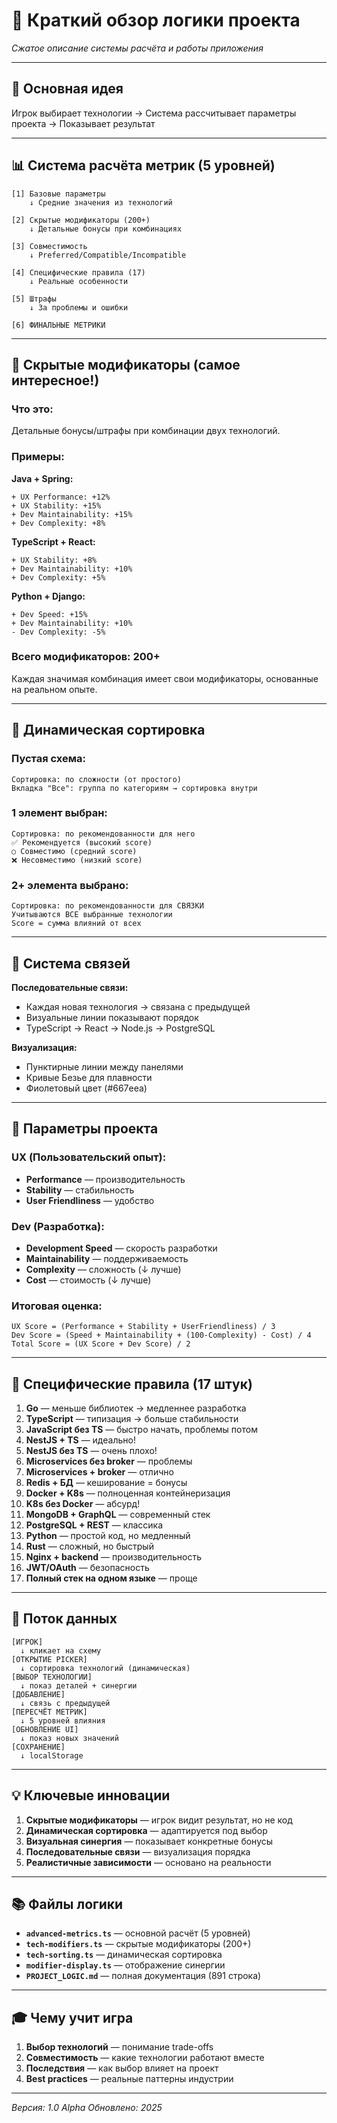# 🧠 Краткий обзор логики проекта

*Сжатое описание системы расчёта и работы приложения*

---

## 🎯 Основная идея

Игрок выбирает технологии → Система рассчитывает параметры проекта → Показывает результат

---

## 📊 Система расчёта метрик (5 уровней)

```
[1] Базовые параметры
    ↓ Средние значения из технологий
    
[2] Скрытые модификаторы (200+)
    ↓ Детальные бонусы при комбинациях
    
[3] Совместимость
    ↓ Preferred/Compatible/Incompatible
    
[4] Специфические правила (17)
    ↓ Реальные особенности
    
[5] Штрафы
    ↓ За проблемы и ошибки
    
[6] ФИНАЛЬНЫЕ МЕТРИКИ
```

---

## 💎 Скрытые модификаторы (самое интересное!)

### Что это:
Детальные бонусы/штрафы при комбинации двух технологий.

### Примеры:

**Java + Spring:**
```
+ UX Performance: +12%
+ UX Stability: +15%
+ Dev Maintainability: +15%
+ Dev Complexity: +8%
```

**TypeScript + React:**
```
+ UX Stability: +8%
+ Dev Maintainability: +10%
+ Dev Complexity: +5%
```

**Python + Django:**
```
+ Dev Speed: +15%
+ Dev Maintainability: +10%
- Dev Complexity: -5%
```

### Всего модификаторов: **200+**

Каждая значимая комбинация имеет свои модификаторы, основанные на реальном опыте.

---

## 🎨 Динамическая сортировка

### Пустая схема:
```
Сортировка: по сложности (от простого)
Вкладка "Все": группа по категориям → сортировка внутри
```

### 1 элемент выбран:
```
Сортировка: по рекомендованности для него
✅ Рекомендуется (высокий score)
○ Совместимо (средний score)
❌ Несовместимо (низкий score)
```

### 2+ элемента выбрано:
```
Сортировка: по рекомендованности для СВЯЗКИ
Учитываются ВСЕ выбранные технологии
Score = сумма влияний от всех
```

---

## 🔗 Система связей

**Последовательные связи:**
- Каждая новая технология → связана с предыдущей
- Визуальные линии показывают порядок
- TypeScript → React → Node.js → PostgreSQL

**Визуализация:**
- Пунктирные линии между панелями
- Кривые Безье для плавности
- Фиолетовый цвет (#667eea)

---

## 📐 Параметры проекта

### UX (Пользовательский опыт):
- **Performance** — производительность
- **Stability** — стабильность
- **User Friendliness** — удобство

### Dev (Разработка):
- **Development Speed** — скорость разработки
- **Maintainability** — поддерживаемость
- **Complexity** — сложность (↓ лучше)
- **Cost** — стоимость (↓ лучше)

### Итоговая оценка:
```
UX Score = (Performance + Stability + UserFriendliness) / 3
Dev Score = (Speed + Maintainability + (100-Complexity) - Cost) / 4
Total Score = (UX Score + Dev Score) / 2
```

---

## 🎯 Специфические правила (17 штук)

1. **Go** — меньше библиотек → медленнее разработка
2. **TypeScript** — типизация → больше стабильности
3. **JavaScript без TS** — быстро начать, проблемы потом
4. **NestJS + TS** — идеально!
5. **NestJS без TS** — очень плохо!
6. **Microservices без broker** — проблемы
7. **Microservices + broker** — отлично
8. **Redis + БД** — кеширование = бонусы
9. **Docker + K8s** — полноценная контейнеризация
10. **K8s без Docker** — абсурд!
11. **MongoDB + GraphQL** — современный стек
12. **PostgreSQL + REST** — классика
13. **Python** — простой код, но медленный
14. **Rust** — сложный, но быстрый
15. **Nginx + backend** — производительность
16. **JWT/OAuth** — безопасность
17. **Полный стек на одном языке** — проще

---

## 🔄 Поток данных

```
[ИГРОК]
  ↓ кликает на схему
[ОТКРЫТИЕ PICKER]
  ↓ сортировка технологий (динамическая)
[ВЫБОР ТЕХНОЛОГИИ]
  ↓ показ деталей + синергии
[ДОБАВЛЕНИЕ]
  ↓ связь с предыдущей
[ПЕРЕСЧЁТ МЕТРИК]
  ↓ 5 уровней влияния
[ОБНОВЛЕНИЕ UI]
  ↓ показ новых значений
[СОХРАНЕНИЕ]
  ↓ localStorage
```

---

## 💡 Ключевые инновации

1. **Скрытые модификаторы** — игрок видит результат, но не код
2. **Динамическая сортировка** — адаптируется под выбор
3. **Визуальная синергия** — показывает конкретные бонусы
4. **Последовательные связи** — визуализация порядка
5. **Реалистичные зависимости** — основано на реальности

---

## 📚 Файлы логики

- **`advanced-metrics.ts`** — основной расчёт (5 уровней)
- **`tech-modifiers.ts`** — скрытые модификаторы (200+)
- **`tech-sorting.ts`** — динамическая сортировка
- **`modifier-display.ts`** — отображение синергии
- **`PROJECT_LOGIC.md`** — полная документация (891 строка)

---

## 🎓 Чему учит игра

1. **Выбор технологий** — понимание trade-offs
2. **Совместимость** — какие технологии работают вместе
3. **Последствия** — как выбор влияет на проект
4. **Best practices** — реальные паттерны индустрии

---

*Версия: 1.0 Alpha*
*Обновлено: 2025*

